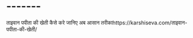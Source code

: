 # -------
ताइवान पपीता की खेती कैसे करे जानिए अब आसान तरीकाhttps://karshiseva.com/ताइवान-पपीता-की-खेती/
